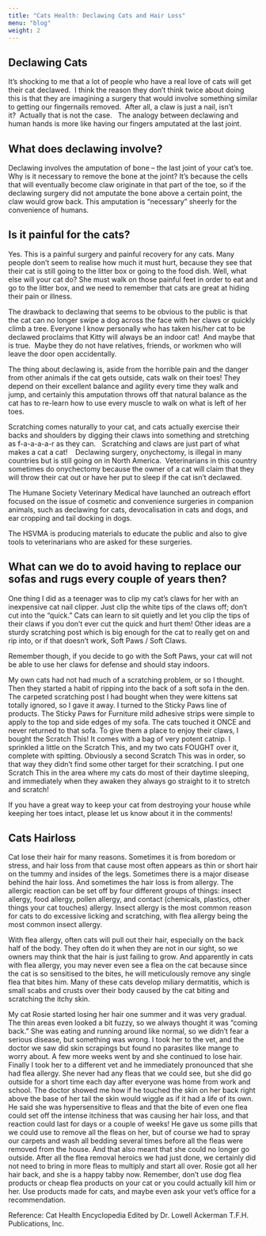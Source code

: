 ```yaml
---
title: "Cats Health: Declawing Cats and Hair Loss"
menu: "blog"
weight: 2
---
```


## Declawing Cats

It’s shocking to me that a lot of people who have a real love of cats will get their cat declawed.  I think the reason they don’t think twice about doing this is that they are imagining a surgery that would involve something similar to getting our fingernails removed.  After all, a claw is just a nail, isn’t it?  Actually that is not the case.   The analogy between declawing and human hands is more like having our fingers amputated at the last joint.  

## What does declawing involve?

Declawing involves the amputation of bone – the last joint of your cat’s toe.   Why is it necessary to remove the bone at the joint? It’s because the cells that will eventually become claw originate in that part of the toe, so if the declawing surgery did not amputate the bone above a certain point, the claw would grow back. This amputation is “necessary” sheerly for the convenience of humans.  

## Is it painful for the cats?

Yes.  This is a painful surgery and painful recovery for any cats. Many people don’t seem to realise how much it must hurt, because they see that their cat is still going to the litter box or going to the food dish. Well, what else will your cat do? She must walk on those painful feet in order to eat and go to the litter box, and we need to remember that cats are great at hiding their pain or illness.

The drawback to declawing that seems to be obvious to the public is that the cat can no longer swipe a dog across the face with her claws or quickly climb a tree. Everyone I know personally who has taken his/her cat to be declawed proclaims that Kitty will always be an indoor cat!  And maybe that is true.  Maybe they do not have relatives, friends, or workmen who will leave the door open accidentally.

The thing about declawing is, aside from the horrible pain and the danger from other animals if the cat gets outside, cats walk on their toes! They depend on their excellent balance and agility every time they walk and jump, and certainly this amputation throws off that natural balance as the cat has to re-learn how to use every muscle to walk on what is left of her toes. 

Scratching comes naturally to your cat, and cats actually exercise their backs and shoulders by digging their claws into something and stretching as f-a-a-a-a-r as they can.   Scratching and claws are just part of what makes a cat a cat!    Declawing surgery, onychectomy, is illegal in many countries but is still going on in North America.  Veterinarians in this country sometimes do onychectomy because the owner of a cat will claim that they will throw their cat out or have her put to sleep if the cat isn’t declawed.  

The Humane Society Veterinary Medical have launched an outreach effort focused on the issue of cosmetic and convenience surgeries in companion animals, such as declawing for cats, devocalisation in cats and dogs, and ear cropping and tail docking in dogs. 

The HSVMA is producing materials to educate the public and also to give tools to veterinarians who are asked for these surgeries. 

## What can we do to avoid having to replace our sofas and rugs every couple of years then? 

One thing I did as a teenager was to clip my cat’s claws for her with an inexpensive cat nail clipper. Just clip the white tips of the claws off; don’t cut into the “quick.” Cats can learn to sit quietly and let you clip the tips of their claws if you don’t ever cut the quick and hurt them! Other ideas are a sturdy scratching post which is big enough for the cat to really get on and rip into, or if that doesn’t work, Soft Paws / Soft Claws.

Remember though, if you decide to go with the Soft Paws, your cat will not be able to use her claws for defense and should stay indoors.

My own cats had not had much of a scratching problem, or so I thought. Then they started a habit of ripping into the back of a soft sofa in the den. The carpeted scratching post I had bought when they were kittens sat totally ignored, so I gave it away. I turned to the Sticky Paws line of products. The Sticky Paws for Furniture mild adhesive strips were simple to apply to the top and side edges of my sofa. The cats touched it ONCE and never returned to that sofa. To give them a place to enjoy their claws, I bought the Scratch This! It comes with a bag of very potent catnip. I sprinkled a little on the Scratch This, and my two cats FOUGHT over it, complete with spitting. Obviously a second Scratch This was in order, so that way they didn’t find some other target for their scratching. I put one Scratch This in the area where my cats do most of their daytime sleeping, and immediately when they awaken they always go straight to it to stretch and scratch!

If you have a great way to keep your cat from destroying your house while keeping her toes intact, please let us know about it in the comments!

## Cats Hairloss

Cat lose their hair for many reasons. Sometimes it is from boredom or stress, and hair loss from that cause most often appears as thin or short hair on the tummy and insides of the legs. Sometimes there is a major disease behind the hair loss. And sometimes the hair loss is from allergy. The allergic reaction can be set off by four different groups of things: insect allergy, food allergy, pollen allergy, and contact (chemicals, plastics, other things your cat touches) allergy. Insect allergy is the most common reason for cats to do excessive licking and scratching, with flea allergy being the most common insect allergy.

With flea allergy, often cats will pull out their hair, especially on the back half of the body. They often do it when they are not in our sight, so we owners may think that the hair is just failing to grow. And apparently in cats with flea allergy, you may never even see a flea on the cat because since the cat is so sensitised to the bites, he will meticulously remove any single flea that bites him. Many of these cats develop miliary dermatitis, which is small scabs and crusts over their body caused by the cat biting and scratching the itchy skin.

My cat Rosie started losing her hair one summer and it was very gradual. The thin areas even looked a bit fuzzy, so we always thought it was “coming back.” She was eating and running around like normal, so we didn’t fear a serious disease, but something was wrong. I took her to the vet, and the doctor we saw did skin scrapings but found no parasites like mange to worry about. A few more weeks went by and she continued to lose hair. Finally I took her to a different vet and he immediately pronounced that she had flea allergy. She never had any fleas that we could see, but she did go outside for a short time each day after everyone was home from work and school. The doctor showed me how if he touched the skin on her back right above the base of her tail the skin would wiggle as if it had a life of its own. He said she was hypersensitive to fleas and that the bite of even one flea could set off the intense itchiness that was causing her hair loss, and that reaction could last for days or a couple of weeks! He gave us some pills that we could use to remove all the fleas on her, but of course we had to spray our carpets and wash all bedding several times before all the fleas were removed from the house. And that also meant that she could no longer go outside. After all the flea removal heroics we had just done, we certainly did not need to bring in more fleas to multiply and start all over. Rosie got all her hair back, and she is a happy tabby now. Remember, don’t use dog flea products or cheap flea products on your cat or you could actually kill him or her. Use products made for cats, and maybe even ask your vet’s office for a recommendation.

Reference: Cat Health Encyclopedia Edited by Dr. Lowell Ackerman T.F.H. Publications, Inc.
